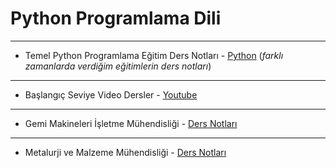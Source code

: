 # Python Programlama Dili
---
* Temel Python Programlama Eğitim Ders Notları - [Python](1_python-programming/readme.md) (_farklı zamanlarda verdiğim eğitimlerin ders notları_)
---
* Başlangıç Seviye Video Dersler - [Youtube](1_python-programming/youtube.md)
---
* Gemi Makineleri İşletme Mühendisliği - [Ders Notları](1_python-programming/GMM-1008/readme.md)
---
* Metalurji ve Malzeme Mühendisliği - [Ders Notları](2_courses_inKTU\metalurji\readme.md)
